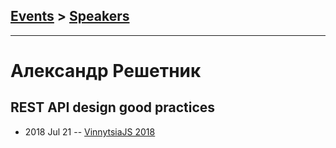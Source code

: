 ## [Events](../README.md) > [Speakers](../speakers.md)
---

# Александр Решетник

## REST API design good practices
- 2018 Jul 21 -- [VinnytsiaJS 2018](https://youtu.be/yR5sBW6Ii7I)    
